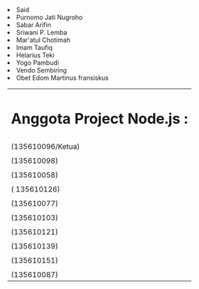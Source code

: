 <!DOCTYPE html>
<html>
<body>
<table><tr><td colspan="2" aligen="left">
<h1>Anggota Project Node.js : </h1>
</td></tr>
<td><tr>
<li>Said</li> </td><td>(135610096/Ketua)
</td></tr>
<td><tr>
<li>Purnomo Jati Nugroho</li> </td><td>(135610098)
</td></tr>
<td><tr>
<li>Sabar Arifin</li> </td><td>(135610058)
</td></tr>
<td><tr>
<li>Sriwani P. Lemba</li> </td><td>( 135610126)
</td></tr>
<td><tr>
<li>Mar'atul Chotimah</li> </td><td>(135610077)
</td></tr>
<td><tr>
<li>Imam Taufiq</li> </td><td>(135610103)
</td></tr>
<td><tr>
<li>Helarius Teki</li> </td><td>(135610121)
</td></tr>
<td><tr>
<li>Yogo Pambudi</li> </td><td>(135610139)
</td></tr>
<td><tr>
<li>Vendo Sembiring</li> </td><td>(135610151)
</td></tr>
<td><tr>
<li>Obet Edom Martinus fransiskus</li> </td><td>(135610087)
</tr></table>
</body>
</html>
